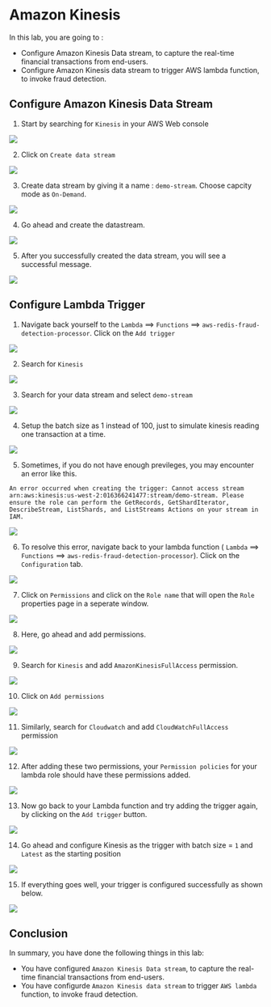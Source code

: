 # Amazon Kinesis

In this lab, you are going to :
* Configure Amazon Kinesis Data stream, to capture the real-time financial transactions from end-users.
* Configure Amazon Kinesis data stream to trigger AWS lambda function, to invoke fraud detection.



## Configure Amazon Kinesis Data Stream

1. Start by searching for `Kinesis` in your AWS Web console

![](images/01-kinesis.png)

2. Click on `Create data stream`

![](images/02-kinesis.png)

3. Create data stream by giving it a name : `demo-stream`.
Choose capcity mode as `On-Demand`.

![](images/03-kinesis.png)

4. Go ahead and create the datastream.

![](images/04-kinesis.png)

5. After you successfully created the data stream, you will see a successful message.

![](images/05-kinesis.png)

## Configure Lambda Trigger

1. Navigate back yourself to the `Lambda` ==> `Functions` ==>  `aws-redis-fraud-detection-processor`. Click on the `Add trigger`

![](images/01-trigger.png)

2. Search for `Kinesis`

![](images/02-trigger.png)

3. Search for your data stream and select `demo-stream`

![](images/03-trigger.png)

4. Setup the batch size as 1 instead of 100, just to simulate kinesis reading one transaction at a time.

![](images/04-trigger.png)

5. Sometimes, if you do not have enough previleges, you may encounter an error like this.
```
An error occurred when creating the trigger: Cannot access stream arn:aws:kinesis:us-west-2:016366241477:stream/demo-stream. Please ensure the role can perform the GetRecords, GetShardIterator, DescribeStream, ListShards, and ListStreams Actions on your stream in IAM.
```

![](images/05-trigger.png)

6. To resolve this error, navigate back to your lambda function ( `Lambda` ==> `Functions` ==> `aws-redis-fraud-detection-processor`). Click on the `Configuration` tab.

![](images/06-trigger.png)

7. Click on `Permissions` and click on the `Role name` that will open the `Role` properties page in a seperate window.

![](images/07-trigger.png)

8. Here, go ahead and add permissions.

![](images/08-trigger.png)

9. Search for `Kinesis` and add `AmazonKinesisFullAccess` permission.

![](images/09-trigger.png)

10. Click on `Add permissions`

![](images/10-trigger.png)

11. Similarly, search for `Cloudwatch` and add `CloudWatchFullAccess` permission

![](images/11-trigger.png)

12. After adding these two permissions, your `Permission policies` for your lambda role should have these permissions added.

![](images/12-trigger.png)

13. Now go back to your Lambda function and try adding the trigger again, by clicking on the `Add trigger` button.

![](images/13-trigger.png)

14. Go ahead and configure Kinesis as the trigger with batch size = `1` and `Latest` as the starting position

![](images/14-trigger.png)

15. If everything goes well, your trigger is configured successfully as shown below.

![](images/15-trigger.png)

## Conclusion
In summary, you have done the following things in this lab:
* You have configured `Amazon Kinesis Data stream`, to capture the real-time financial transactions from end-users.
* You have configurde `Amazon Kinesis data stream` to trigger `AWS lambda` function, to invoke fraud detection.

